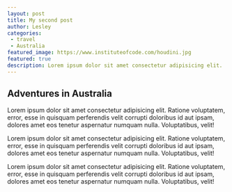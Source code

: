 ```yaml
---
layout: post
title: My second post
author: Lesley 
categories: 
 - travel
 - Australia
featured_image: https://www.instituteofcode.com/houdini.jpg
featured: true
description: Lorem ipsum dolor sit amet consectetur adipisicing elit. 
---
```


## Adventures in Australia

Lorem ipsum dolor sit amet consectetur adipisicing elit. Ratione voluptatem, error, esse in quisquam perferendis velit corrupti doloribus id aut ipsam, dolores amet eos tenetur aspernatur numquam nulla. Voluptatibus, velit!

Lorem ipsum dolor sit amet consectetur adipisicing elit. Ratione voluptatem, error, esse in quisquam perferendis velit corrupti doloribus id aut ipsam, dolores amet eos tenetur aspernatur numquam nulla. Voluptatibus, velit!

Lorem ipsum dolor sit amet consectetur adipisicing elit. Ratione voluptatem, error, esse in quisquam perferendis velit corrupti doloribus id aut ipsam, dolores amet eos tenetur aspernatur numquam nulla. Voluptatibus, velit!